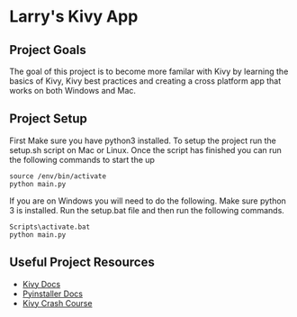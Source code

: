 # Larry's Kivy App

## Project Goals

The goal of this project is to become more familar with Kivy by learning the basics of Kivy, Kivy best practices and creating a cross platform app that works on both Windows and Mac.

## Project Setup

First Make sure you have python3 installed. To setup the project run the setup.sh script on Mac or Linux. Once the script has finished you can run the following commands to start the up

```
source /env/bin/activate
python main.py
```

If you are on Windows you will need to do the following. Make sure python 3 is installed. Run the setup.bat file and then run the following commands.

```
Scripts\activate.bat
python main.py
```

## Useful Project Resources

- [Kivy Docs](https://kivy.org/doc/stable/)
- [Pyinstaller Docs](https://pyinstaller.readthedocs.io/en/stable/index.html)
- [Kivy Crash Course](https://kivy.org/doc/stable/tutorials/crashcourse.html)
